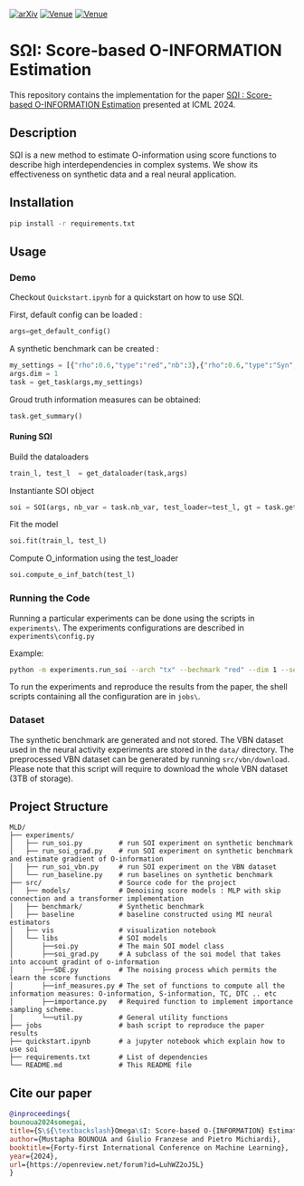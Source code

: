 [![arXiv](https://img.shields.io/badge/arXiv-2402.05667-b31b1b.svg)](https://arxiv.org/pdf/2402.05667)
[![Venue](https://img.shields.io/badge/venue-ICML_2024-darkblue)](https://icml.cc/virtual/2024/oral/35535)
[![Venue](https://img.shields.io/badge/Oral-presentation-darkred)](https://icml.cc/virtual/2024/oral/35535)



# SΩI: Score-based O-INFORMATION Estimation

This repository contains the implementation for the paper [SΩI : Score-based O-INFORMATION Estimation](https://arxiv.org/pdf/2402.05667) presented at ICML 2024.


## Description
SΩI is a new method to estimate O-information using score functions to describe high interdependencies in complex systems. We show its effectiveness on synthetic data and a real neural application.

## Installation
```bash
pip install -r requirements.txt
```

## Usage


### Demo

Checkout  `Quickstart.ipynb` for a quickstart on how to use SΩI.



First, default config can be loaded :
```python
args=get_default_config()
```

A synthetic benchmark can be created : 
```python
my_settings = [{"rho":0.6,"type":"red","nb":3},{"rho":0.6,"type":"Syn","nb":3} ]
args.dim = 1
task = get_task(args,my_settings)

```
Groud truth information measures can be obtained:

```python 
task.get_summary()
```

#### Runing SΩI

Build the dataloaders 

```python
train_l, test_l  = get_dataloader(task,args)
```

Instantiante SOI object

```python
soi = SOI(args, nb_var = task.nb_var, test_loader=test_l, gt = task.get_summary())
```
Fit the model

```python
soi.fit(train_l, test_l)
```

Compute O_information using the test_loader

```python
soi.compute_o_inf_batch(test_l)
```



### Running the Code

Running a particular experiments can be done using the scripts in `experiments\`. The experiments configurations are described in `experiments\config.py`

Example:
```bash
python -m experiments.run_soi --arch "tx" --bechmark "red" --dim 1 --setting "0" --rho 0.4 --bs 256 --lr 0.001 --max_epochs 200
```

To run the experiments and reproduce the results from the paper, the shell scripts containing all the configuration are in `jobs\`.

### Dataset

The synthetic benchmark are generated and not stored. The VBN dataset used in the neural activity experiments are stored in the `data/` directory.  The preprocessed VBN dataset can be generated by running `src/vbn/download`. Please note that this script will require to download the whole VBN dataset (3TB of storage).

## Project Structure
```
MLD/
├── experiments/           
│   ├── run_soi.py         # run SOI experiment on synthetic benchmark
│   ├── run_soi_grad.py    # run SOI experiment on synthetic benchmark and estimate gradient of O-information
│   ├── run_soi_vbn.py     # run SOI experiment on the VBN dataset
│   └── run_baseline.py    # run baselines on synthetic benchmark
├── src/                   # Source code for the project
│   ├── models/            # Denoising score models : MLP with skip connection and a transformer implementation
│   ├── benchmark/         # Synthetic benchmark
│   ├── baseline           # baseline constructed using MI neural estimators
│   ├── vis                # visualization notebook
│   └── libs               # SOI models
│       ├──soi.py          # The main SOI model class
│       ├──soi_grad.py     # A subclass of the soi model that takes into account gradint of o-information
│       ├──SDE.py          # The noising process which permits the learn the score functions
│       ├──inf_measures.py # The set of functions to compute all the information measures: O-information, S-information, TC, DTC .. etc
│       ├──importance.py   # Required function to implement importance sampling scheme.
│       └──util.py         # General utility functions
├── jobs                   # bash script to reproduce the paper results
├── quickstart.ipynb       # a jupyter notebook which explain how to use soi                           
├── requirements.txt       # List of dependencies
└── README.md              # This README file
```



## Cite our paper

```bibtex
@inproceedings{
bounoua2024somegai,
title={S\${\textbackslash}Omega\$I: Score-based O-{INFORMATION} Estimation},
author={Mustapha BOUNOUA and Giulio Franzese and Pietro Michiardi},
booktitle={Forty-first International Conference on Machine Learning},
year={2024},
url={https://openreview.net/forum?id=LuhWZ2oJ5L}
}
```